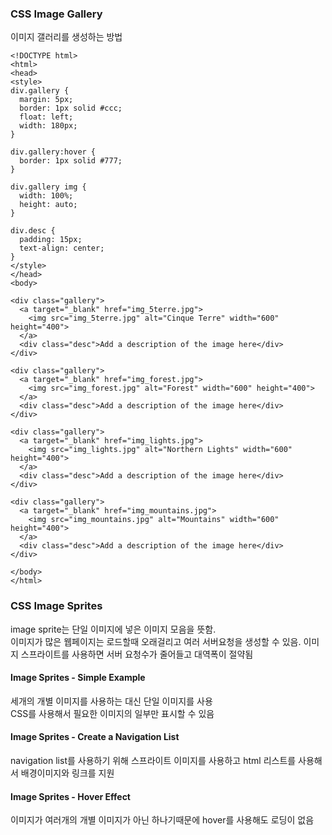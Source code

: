 ### CSS Image Gallery
이미지 갤러리를 생성하는 방법
```
<!DOCTYPE html>
<html>
<head>
<style>
div.gallery {
  margin: 5px;
  border: 1px solid #ccc;
  float: left;
  width: 180px;
}

div.gallery:hover {
  border: 1px solid #777;
}

div.gallery img {
  width: 100%;
  height: auto;
}

div.desc {
  padding: 15px;
  text-align: center;
}
</style>
</head>
<body>

<div class="gallery">
  <a target="_blank" href="img_5terre.jpg">
    <img src="img_5terre.jpg" alt="Cinque Terre" width="600" height="400">
  </a>
  <div class="desc">Add a description of the image here</div>
</div>

<div class="gallery">
  <a target="_blank" href="img_forest.jpg">
    <img src="img_forest.jpg" alt="Forest" width="600" height="400">
  </a>
  <div class="desc">Add a description of the image here</div>
</div>

<div class="gallery">
  <a target="_blank" href="img_lights.jpg">
    <img src="img_lights.jpg" alt="Northern Lights" width="600" height="400">
  </a>
  <div class="desc">Add a description of the image here</div>
</div>

<div class="gallery">
  <a target="_blank" href="img_mountains.jpg">
    <img src="img_mountains.jpg" alt="Mountains" width="600" height="400">
  </a>
  <div class="desc">Add a description of the image here</div>
</div>

</body>
</html>
```

### CSS Image Sprites
image sprite는 단일 이미지에 넣은 이미지 모음을 뜻함.  
이미지가 많은 웹페이지는 로드할때 오래걸리고 여러 서버요청을 생성할 수 있음. 이미지 스프라이트를 사용하면 서버 요청수가 줄어들고 대역폭이 절약됨

#### Image Sprites - Simple Example
세개의 개별 이미지를 사용하는 대신 단일 이미지를 사용  
CSS를 사용해서 필요한 이미지의 일부만 표시할 수 있음

#### Image Sprites - Create a Navigation List
navigation list를 사용하기 위해 스프라이트 이미지를 사용하고 html 리스트를 사용해서 배경이미지와 링크를 지원

#### Image Sprites - Hover Effect
이미지가 여러개의 개별 이미지가 아닌 하나기때문에 hover를 사용해도 로딩이 없음 